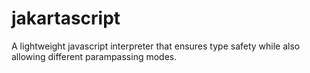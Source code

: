 # jakartascript

A lightweight javascript interpreter that ensures type safety while also allowing different parampassing modes.
